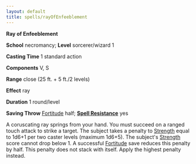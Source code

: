 ```yaml
---
layout: default
title: spells/rayOfEnfeeblement
---
```

 **Ray of Enfeeblement**

**School** necromancy; **Level** sorcerer/wizard 1

**Casting Time** 1 standard action

**Components** V, S

**Range** close (25 ft. + 5 ft./2 levels)

**Effect** ray

**Duration** 1 round/level

**Saving Throw** [Fortitude](../combat#_fortitude) half; **[Spell Resistance](../glossary#_spell-resistance)** yes

A coruscating ray springs from your hand. You must succeed on a ranged touch attack to strike a target. The subject takes a penalty to [Strength](../gettingStarted#_strength) equal to 1d6+1 per two caster levels (maximum 1d6+5). The subject's [Strength](../gettingStarted#_strength) score cannot drop below 1. A successful [Fortitude](../combat#_fortitude) save reduces this penalty by half. This penalty does not stack with itself. Apply the highest penalty instead.

